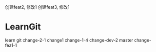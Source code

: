创建feat2, 修改1
创建feat3, 修改1



# LearnGit
learn git
change-2-1
change1
change-1-4
change-dev-2
master
change-fea1-1
